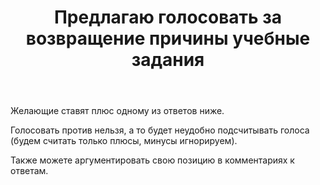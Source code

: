 ﻿---
title: "Предлагаю голосовать за возвращение причины учебные задания"
se.owner.user_id: 337540
se.owner.display_name: "Victor VosMottor thanks Monica"
se.owner.link: "https://ru.meta.stackoverflow.com/users/337540/victor-vosmottor-thanks-monica"
se.link: "https://ru.meta.stackoverflow.com/questions/10084/%d0%9f%d1%80%d0%b5%d0%b4%d0%bb%d0%b0%d0%b3%d0%b0%d1%8e-%d0%b3%d0%be%d0%bb%d0%be%d1%81%d0%be%d0%b2%d0%b0%d1%82%d1%8c-%d0%b7%d0%b0-%d0%b2%d0%be%d0%b7%d0%b2%d1%80%d0%b0%d1%89%d0%b5%d0%bd%d0%b8%d0%b5-%d0%bf%d1%80%d0%b8%d1%87%d0%b8%d0%bd%d1%8b-%d1%83%d1%87%d0%b5%d0%b1%d0%bd%d1%8b%d0%b5-%d0%b7%d0%b0%d0%b4%d0%b0%d0%bd%d0%b8%d1%8f"
se.question_id: 10084
se.post_type: question
---
<p>Желающие ставят плюс одному из ответов ниже.</p>

<p>Голосовать против нельзя, а то будет неудобно подсчитывать голоса (будем считать только плюсы, минусы игнорируем).</p>

<p>Также можете аргументировать свою позицию в комментариях к ответам.</p>

